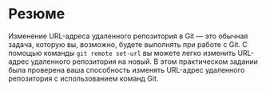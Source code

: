 # Резюме

Изменение URL-адреса удаленного репозитория в Git — это обычная задача, которую вы, возможно, будете выполнять при работе с Git. С помощью команды `git remote set-url` вы можете легко изменить URL-адрес удаленного репозитория на новый. В этом практическом задании была проверена ваша способность изменять URL-адрес удаленного репозитория с использованием команд Git.
